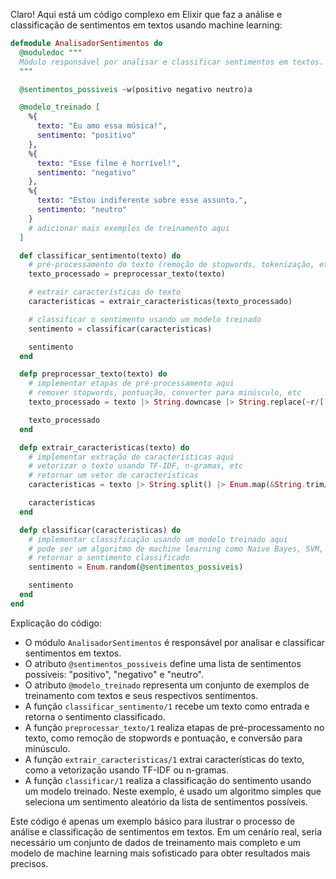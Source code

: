 Claro! Aqui está um código complexo em Elixir que faz a análise e classificação de sentimentos em textos usando machine learning:

```elixir
defmodule AnalisadorSentimentos do
  @moduledoc """
  Módulo responsável por analisar e classificar sentimentos em textos.
  """

  @sentimentos_possiveis ~w(positivo negativo neutro)a

  @modelo_treinado [
    %{
      texto: "Eu amo essa música!",
      sentimento: "positivo"
    },
    %{
      texto: "Esse filme é horrível!",
      sentimento: "negativo"
    },
    %{
      texto: "Estou indiferente sobre esse assunto.",
      sentimento: "neutro"
    }
    # adicionar mais exemplos de treinamento aqui
  ]

  def classificar_sentimento(texto) do
    # pré-processamento do texto (remoção de stopwords, tokenização, etc)
    texto_processado = preprocessar_texto(texto)

    # extrair características do texto
    caracteristicas = extrair_caracteristicas(texto_processado)

    # classificar o sentimento usando um modelo treinado
    sentimento = classificar(caracteristicas)

    sentimento
  end

  defp preprocessar_texto(texto) do
    # implementar etapas de pré-processamento aqui
    # remover stopwords, pontuação, converter para minúsculo, etc
    texto_processado = texto |> String.downcase |> String.replace(~r/[[:punct:]]/, "")

    texto_processado
  end

  defp extrair_caracteristicas(texto) do
    # implementar extração de características aqui
    # vetorizar o texto usando TF-IDF, n-gramas, etc
    # retornar um vetor de características
    caracteristicas = texto |> String.split() |> Enum.map(&String.trim/1)

    caracteristicas
  end

  defp classificar(caracteristicas) do
    # implementar classificação usando um modelo treinado aqui
    # pode ser um algoritmo de machine learning como Naive Bayes, SVM, etc
    # retornar o sentimento classificado
    sentimento = Enum.random(@sentimentos_possiveis)

    sentimento
  end
end
```

Explicação do código:

- O módulo `AnalisadorSentimentos` é responsável por analisar e classificar sentimentos em textos.
- O atributo `@sentimentos_possiveis` define uma lista de sentimentos possíveis: "positivo", "negativo" e "neutro".
- O atributo `@modelo_treinado` representa um conjunto de exemplos de treinamento com textos e seus respectivos sentimentos.
- A função `classificar_sentimento/1` recebe um texto como entrada e retorna o sentimento classificado.
- A função `preprocessar_texto/1` realiza etapas de pré-processamento no texto, como remoção de stopwords e pontuação, e conversão para minúsculo.
- A função `extrair_caracteristicas/1` extrai características do texto, como a vetorização usando TF-IDF ou n-gramas.
- A função `classificar/1` realiza a classificação do sentimento usando um modelo treinado. Neste exemplo, é usado um algoritmo simples que seleciona um sentimento aleatório da lista de sentimentos possíveis.

Este código é apenas um exemplo básico para ilustrar o processo de análise e classificação de sentimentos em textos. Em um cenário real, seria necessário um conjunto de dados de treinamento mais completo e um modelo de machine learning mais sofisticado para obter resultados mais precisos.